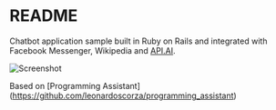 # README

Chatbot application sample built in Ruby on Rails and integrated with Facebook Messenger, Wikipedia and [API.AI](https://api.ai/).

![Screenshot](http://res.cloudinary.com/betogrun/image/upload/v1493609995/chatbot_edfn2w.png)

Based on [Programming Assistant] (https://github.com/leonardoscorza/programming_assistant)
